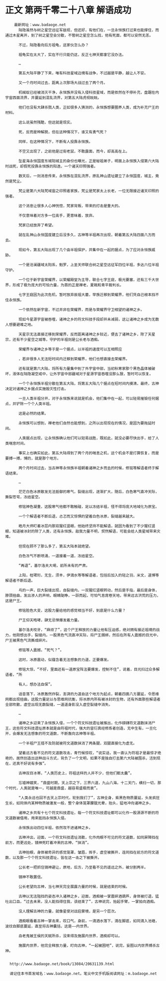 # 正文 第两千零二十八章 解语成功
        最新网址：www.badaoge.net
          陆隐虽然与树之星空远征军敌视，但还好，有他们在，一旦永恒族打过来也能撑住，而通过木星离开，到了树之星空会分散，不管树之星空怎么找，他有死面，都可以安然无恙。
      
          不过，陆隐看向后方祖龟，这家伙怎么办？
      
          祖龟实在太大了，实在不行只能仍这，反正七神天都拿它没办法。
      
          …
      
          第五大陆平静了下来，唯有科技星域边境有战争，不过越是平静，越让人不安。
      
          又一个月时间过去，距离上次那场大战过去了两个月。
      
          机械蚁已经被消灭干净，永恒族并没有入侵科技星域，而是依然在不停补充，盘踞在内宇宙西面流界，并蔓延到混乱流界，对第五大陆虎视眈眈。
      
          他们也没有大肆杀戮人类，正如很多人猜测的，永恒族想要圈养人类，成为补充尸王的材料。
      
          这么说虽然残酷，但这就是现实。
      
          死，反而是种解脱，但在这种情况下，谁又有勇气死？
      
          同样，在这种情况下，不断有人投靠永恒族。
      
          不空又出现了，之前他是过街老鼠，不敢露面，而今，却高高在上。
      
          坠星海永恒国度东城阳城主的身份也曝光，正是秘祖弟子，明面上永恒族入侵第六大陆时战死，却假死投靠永恒族的阳逸，一个诸天印照强者。
      
          数天后，一则消息传来，永恒族在混乱流界，原乱神山遗址建立了永恒国度，城主，竟然是梵尘。
      
          梵尘是第六大陆梵域宙之印照者家族，梵尘是梵家太上长老，一位无限接近诸天印照的强者。
      
          这个消息让很多人心神恍惚，梵家背叛，带来的打击是重大的。
      
          不仅意味着对方多一位高手，更意味着，放弃。
      
          梵家已经放弃了希望。
      
          就在乱神山永恒国度建立后没多久，古神等半祖再次出现，朝着第五大陆四面八方而去。
      
          现如今，第五大陆出现了几个由半祖保护，并集中在一起的据点，为了应对永恒族威胁。
      
          一个是沧澜疆域太阳系，魁罗，上圣天师联合树之星空远征军四位半祖，多达六位半祖守护。
      
          一个位于新宇宙荣耀界，以荣耀殿堂为主导，联合七字王庭，极光要塞，还有三千大世界，形成了极为庞大的可怕力量，为首的正是禅老，夏戟和青平裁判长。
      
          七字王庭因为此次危机，暂时放弃辰祖大墓，举族迁移到荣耀界，他们凭自己根本挡不住永恒族。
      
          一个依然在新宇宙，不过并非在荣耀界，而是与荣耀界守卫相望的诸神之乡。
      
          现如今星源宇宙被吞噬，诸神之乡的符文科技手段却并未减弱，这让诸神之乡成为无数人想要避难之地。
      
          天星宗无法直接迁移到荣耀界，反而距离诸神之乡较近，便去了诸神之乡，除了天星宗，还有不少星空之城等，守护的半祖则是公长老与酒痴。
      
          荣耀界与诸神之乡等于是一个据点，以半祖的速度可以互相照应
      
          ，若非很多人无法短时间内迁移到荣耀界，他们也想直接去荣耀界。
      
          还有就是第六大陆，将所有力量集中到了外宇宙中部，当初秋寒家那个黑色晶体被破坏，液体在陆隐凝空戒中，让外宇宙中部疆域对于星源宇宙吞噬没那么狠，暂时可以恢复。
      
          一个个永恒族半祖分散在第五大陆，将第五大陆几个据点在短时间内摸清，最终，古神决定对诸神之乡据点实施毁灭性打击。
      
          一旦人类半祖分开，对于永恒族来说就是机会，他们集中在一起，可以轻易摧毁任何据点，并铲除一个个人类半祖。
      
          这是必然的结果。
      
          永恒族可以想到，禅老他们自然也能想到，之所以出现现在的情况，是因为要拖延时间。
      
          人类据点出现，让永恒族确认他们可以轻易战胜，既如此，就没必要尽快出手，给了人类喘息时间。
      
          事实上也确实如此，第五大陆得到了两个月的喘息之机，这个机会不是打算恢复，而是要搏一搏，博的，就是那个地方。
      
          两个月时间过去，当古神等永恒族半祖朝着诸神之乡而去的时候，修铭等解语者终于解语结束。
      
          …
      
          茫茫白色冰原散发无法抵御的寒气，裂缝出现，逐渐扩大，随后，白色寒气直冲天际，撕裂苍穹，冻结星空。
      
          修铭神色凝重，这股寒气他都不敢触碰，足以冻结半祖，怪不得将庞大地域化为原宝。
      
          一个个解语者不断后退，忐忑而又惊惧的望着白色冰原，裂缝越来越大。
      
          皓月大师盯着冰层内那双猩红竖眼，他始终坚持不能解语，就因为看到了不少猩红竖眼，知道被冰封的除了人类，还有永恒族，敌我力量不明，贸然解语，可能会给人类星域带来灾难。
      
          但现在顾不了那么多了，第五大陆本就绝望。
      
          白色冻气不断喷涌，一道接着一道，冻结星空。
      
          “再退”，基尔洛夫大喝，前所未有的严肃。
      
          上阳，桂珺珩，无生，须丰，伊滴水等等解语者，包括后加入的轻之羽，米文，道博等解语者不断后退。
      
          乓的一声，巨大裂缝出现，自裂缝内，一双猩红竖眼转动，然后是手指，最后是身体，脖颈扭曲，发出渗人的声响，眼睛陡睁，一跃而起，可怕气息席卷天地，带来远古洪荒的压力，这是尸王。
      
          修铭脸色大变，这股力量给他的感觉相当不好，到底是什么力量？
      
          尸王仰天咆哮，肆无忌惮爆发着力量。
      
          基尔洛夫咬牙，“麻烦了”，这个尸王释放的力量让他有压迫感，绝对拥有接近祖境的战力，他刚想出手，裂缝内，一股黑色气流直冲天际，将尸王捆绑，然后在所有人震撼的目光中，尸王被黑色气流撕成碎片。
      
          修铭等人震撼，“死气？”。
      
          这时，冰原震动，似蕴含着无法想象的力道，正要爆发。
      
          修铭大惊，“不好，里面还有一道原宝阵法要爆发，控制不住”，说着，目光扫过众多解语者，“所
      
          有人，想办法自保”。
      
          话音落下，冰原轰然炸裂，澎湃的力道自这个地方为起点，朝着四面八方蔓延，令思维网都出现扭曲，这股力量足以与思维网抗衡，将冰原内所有被冰封的生物，还有外面那些解语者全部吹散，虚空出现无数裂缝，一道道身影没入虚空裂缝中消失。
      
          …
      
          诸神之乡迎来了永恒族入侵，一个个符文科技遗址被推出，化作磅礴符文道数抹消尸王，这些符文科技遗址原本就是由符祖时代，强大的宙衍真经修炼者创造，无中生有，一旦化开，会爆发无法想象的符文道数，不断轰向古神等半祖。
      
          一个半祖尸王措不及防就被符文道数抹消了两条腿，双腿直接化为虚无。
      
          望着远方看不见的符文道数攻击，青竹候惊叹，“说实话，我一直认为符祖才是最惊才绝艳的，居然创造出这种战斗方式，背负了一个文明，如果不是独自打去第六大陆被围杀，活到现在，还真不好说有多强”。
      
          古神双目冰寒，“人类历史上，符祖这样的人并不少，但他们都太蠢”。
      
          忘墟神嬉笑，“鼎盛时期，天上宗之下，三界六道，九山八海，十二天门，横扫一切，那个时代，人类就是唯一，可越是鼎盛，越容易盛极而衰”。
      
          “人类永远也回不去天上宗时代，轮到我们了”，古神全身，紫黑色物质蔓延，头发疯狂生长，如同体内某种物质被激发一般，整个身体笼罩朦胧光晕，抬头，猛地冲向诸神之乡。
      
          诸神之乡共有十七个符文科技遗址，每一个符文科技遗址都可以化作一股源源不断的符文道数被借用，用来抵挡永恒族入侵。
      
          永恒族出动四位半祖，依然攻不进诸神之乡。
      
          古神冲出，迎面，一个符文科技遗址消散，化作肉眼不可见的符文道数，如同屏障挡在前方，而更远处，镜神死盯着冲来的古神，“抹消”。
      
          古神抬眼，身体被奇异的感觉笼罩，皱眉，挥手，虚空被撕开，连同挡在前方的符文道数，以及那一个个符文科技遗址，皆在这一击之下被撕开。
      
          公长老一把抓住镜神避让，原地，后方，乃至看不见的遥远之外，被分割两半。
      
          镜神不敢置信。
      
          公长老望向古神，当七神天完全展露力量的时候，就是结束的时候。
      
          古神以无法阻挡的姿态冲入诸神之乡，迎面，酒痴被一掌震碎酒葫芦，身体被打退，猛吐出口血，“过去未来，没人能挡得住我，该结束了”，古神说完，抬起手臂，一掌拍向酒痴。
      
          没人理解古神的力量，就像星使对战启蒙境，是另一个层次。
      
          酒痴眼看着古神一掌击来，叹口气，身前，一滴酒水落下，滴在脚底，如同滴入池塘，波纹自脚底蔓延，直至将古神囊括，这是——内世界。
      
          血老鬼被王侯的天赋所杀，没来得及施展内世界，酒痴却可以。
      
          施展内世界，他完全释放力量，盯向古神，“一起被困吧”，说完，妄图以内世界搏杀古神。
      
      
      http://www.badaoge.net/book/13084/20631139.html
      
      请记住本书首发域名：www.badaoge.net。笔尖中文手机版阅读网址：m.badaoge.net
